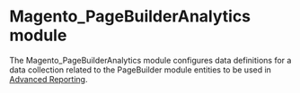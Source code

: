 # Magento_PageBuilderAnalytics module

The Magento_PageBuilderAnalytics module configures data definitions for a data collection related to the PageBuilder module entities to be used in [Advanced Reporting](https://devdocs.magento.com/guides/v2.4/advanced-reporting/modules.html).

